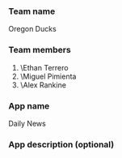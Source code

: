 
### Team name

Oregon Ducks

### Team members

1. \Ethan Terrero
2. \Miguel Pimienta 
3. \Alex Rankine

### App name

Daily News

### App description (optional)

<!-- App description -->
